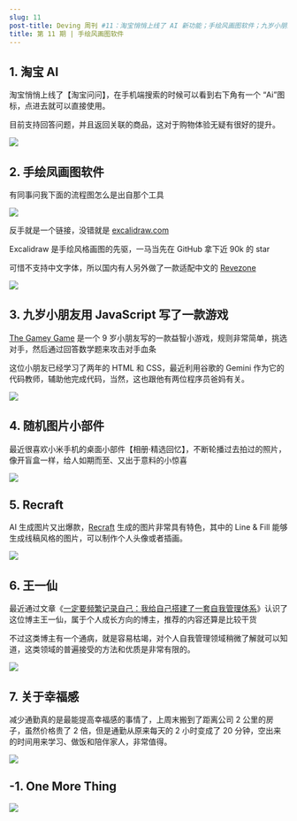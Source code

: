 ```yaml
---
slug: 11
post-title: Deving 周刊 #11：淘宝悄悄上线了 AI 新功能；手绘风画图软件；九岁小朋友用 JavaScript 写了一款游戏；Recraft；关于幸福感
title: 第 11 期 | 手绘风画图软件
---
```


## 1. 淘宝 AI

淘宝悄悄上线了【淘宝问问】，在手机端搜索的时候可以看到右下角有一个 “Ai”图标，点进去就可以直接使用。

目前支持回答问题，并且返回关联的商品，这对于购物体验无疑有很好的提升。

![](https://img.wukaipeng.com//2024/12/06-083038-8s2FT2-34b03157a408497591cce287bc08e39e.jpeg)



## 2. 手绘凤画图软件

有同事问我下面的流程图怎么是出自那个工具

![](https://img.wukaipeng.com//2024/12/06-083039-fTxTrE-4b89712037f94de79a46d9c5e9483e41.png)

反手就是一个链接，没错就是 [excalidraw.com](https://excalidraw.com/)

Excalidraw 是手绘风格画图的先驱，一马当先在 GitHub 拿下近 90k 的 star

可惜不支持中文字体，所以国内有人另外做了一款适配中文的 [Revezone](https://revezone.com/index.html)

![](https://img.wukaipeng.com//2024/12/06-083040-NrFr8a-1d793fc52fd4485db35ee78fd56d7ad8.png)

## 3. 九岁小朋友用 JavaScript 写了一款游戏

[The Gamey Game](https://www.armaansahni.com/game/) 是一个 9 岁小朋友写的一款益智小游戏，规则非常简单，挑选对手，然后通过回答数学题来攻击对手血条

这位小朋友已经学习了两年的 HTML 和 CSS，最近利用谷歌的 Gemini 作为它的代码教师，辅助他完成代码，当然，这也跟他有两位程序员爸妈有关。

![](https://img.wukaipeng.com//2024/12/06-083047-jTeDMD-6ec70a5f6f474673b0baa5854d0fc818.gif)

## 4. 随机图片小部件

最近很喜欢小米手机的桌面小部件【相册·精选回忆】，不断轮播过去拍过的照片，像开盲盒一样，给人如期而至、又出于意料的小惊喜

![](https://img.wukaipeng.com//2024/12/06-083105-MtcFqC-4dd4cefb968045b497cbd9b102fb8228.png)





## 5. Recraft

AI 生成图片又出爆款，[Recraft](https://www.recraft.ai/invite/aLdEnxM4Kh) 生成的图片非常具有特色，其中的 Line & Fill 能够生成线稿风格的图片，可以制作个人头像或者插画。

![](https://img.wukaipeng.com//2024/12/06-083114-Y4BksB-17ffcff668dc4231a72a1d58736bbd1c.png)

## 6. 王一仙

最近通过文章《[一定要频繁记录自己：我给自己搭建了一套自我管理体系](https://mp.weixin.qq.com/s/yNjhe-W9NWpek5_AFLtxYw)》认识了这位博主王一仙，属于个人成长方向的博主，推荐的内容还算是比较干货

不过这类博主有一个通病，就是容易枯竭，对个人自我管理领域稍微了解就可以知道，这类领域的普遍接受的方法和优质是非常有限的。

![](https://img.wukaipeng.com//2024/12/06-083116-Tc331z-d82769dd70534e168508860aef0b6eda.png)


## 7. 关于幸福感

减少通勤真的是最能提高幸福感的事情了，上周末搬到了距离公司 2 公里的房子，虽然价格贵了 2 倍，但是通勤从原来每天的 2 小时变成了 20 分钟，空出来的时间用来学习、做饭和陪伴家人，非常值得。



![](https://img.wukaipeng.com//2024/12/06-083730-e4k1kP-0123962c588940849a2b66469f9a7703.jpeg)




## -1. One More Thing

![](https://img.wukaipeng.com//2024/10/24-234009-XOxg5f-%E7%A8%8B%E5%BA%8F%E5%91%98%E6%A5%B7%E9%B9%8F%20900600.png)
